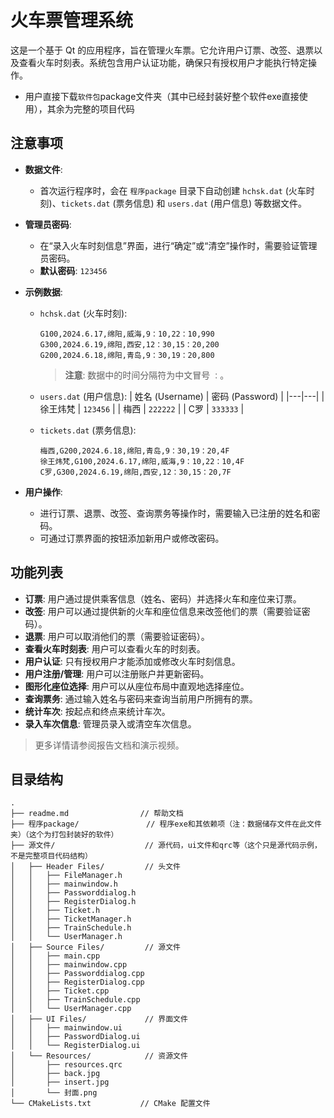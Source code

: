 # 火车票管理系统

这是一个基于 Qt 的应用程序，旨在管理火车票。它允许用户订票、改签、退票以及查看火车时刻表。系统包含用户认证功能，确保只有授权用户才能执行特定操作。
- 用户直接下载`软件包`package文件夹（其中已经封装好整个软件exe直接使用），其余为完整的项目代码

## 注意事项

*   **数据文件**: 
    *   首次运行程序时，会在 `程序package` 目录下自动创建 `hchsk.dat` (火车时刻)、`tickets.dat` (票务信息) 和 `users.dat` (用户信息) 等数据文件。

*   **管理员密码**: 
    *   在“录入火车时刻信息”界面，进行“确定”或“清空”操作时，需要验证管理员密码。
    *   **默认密码**: `123456`

*   **示例数据**:

    *   `hchsk.dat` (火车时刻):
        ```
        G100,2024.6.17,绵阳,威海,9：10,22：10,990
        G300,2024.6.19,绵阳,西安,12：30,15：20,200
        G200,2024.6.18,绵阳,青岛,9：30,19：20,800
        ```
        > **注意**: 数据中的时间分隔符为中文冒号 `：`。

    *   `users.dat` (用户信息):
        | 姓名 (Username) | 密码 (Password) |
        |---|---|
        | 徐王炜梵 | `123456` |
        | 梅西 | `222222` |
        | C罗 | `333333` |
    
    *   `tickets.dat` (票务信息):
        ```
        梅西,G200,2024.6.18,绵阳,青岛,9：30,19：20,4F
        徐王炜梵,G100,2024.6.17,绵阳,威海,9：10,22：10,4F
        C罗,G300,2024.6.19,绵阳,西安,12：30,15：20,7F
        ```

*   **用户操作**:
    *   进行订票、退票、改签、查询票务等操作时，需要输入已注册的姓名和密码。
    *   可通过订票界面的按钮添加新用户或修改密码。

## 功能列表

*   **订票**: 用户通过提供乘客信息（姓名、密码）并选择火车和座位来订票。
*   **改签**: 用户可以通过提供新的火车和座位信息来改签他们的票（需要验证密码）。
*   **退票**: 用户可以取消他们的票（需要验证密码）。
*   **查看火车时刻表**: 用户可以查看火车的时刻表。
*   **用户认证**: 只有授权用户才能添加或修改火车时刻信息。
*   **用户注册/管理**: 用户可以注册账户并更新密码。
*   **图形化座位选择**: 用户可以从座位布局中直观地选择座位。
*   **查询票务**: 通过输入姓名与密码来查询当前用户所拥有的票。
*   **统计车次**: 按起点和终点来统计车次。
*   **录入车次信息**: 管理员录入或清空车次信息。

> 更多详情请参阅报告文档和演示视频。

## 目录结构

```
.
├── readme.md                // 帮助文档
├── 程序package/               // 程序exe和其依赖项（注：数据储存文件在此文件夹）（这个为打包封装好的软件）
├── 源文件/                    // 源代码，ui文件和qrc等（这个只是源代码示例，不是完整项目代码结构）
│   ├── Header Files/         // 头文件
│   │   ├── FileManager.h
│   │   ├── mainwindow.h
│   │   ├── Passworddialog.h
│   │   ├── RegisterDialog.h
│   │   ├── Ticket.h
│   │   ├── TicketManager.h
│   │   ├── TrainSchedule.h
│   │   └── UserManager.h
│   ├── Source Files/         // 源文件
│   │   ├── main.cpp
│   │   ├── mainwindow.cpp
│   │   ├── Passworddialog.cpp
│   │   ├── RegisterDialog.cpp
│   │   ├── Ticket.cpp
│   │   ├── TrainSchedule.cpp
│   │   └── UserManager.cpp
│   ├── UI Files/             // 界面文件
│   │   ├── mainwindow.ui
│   │   ├── PasswordDialog.ui
│   │   └── RegisterDialog.ui
│   └── Resources/            // 资源文件
│       ├── resources.qrc
│       ├── back.jpg
│       ├── insert.jpg
│       └── 封面.png
└── CMakeLists.txt           // CMake 配置文件
```

